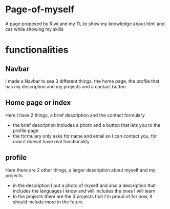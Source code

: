 # Page-of-myself
A page proposed by Riwi and my TL to show my knowledge about html and css while showing my skills

# functionalities
## Navbar
I made a Navbar to see 3 different things, the home page, the profile that has my description and my projects and a contact button
## Home page or index
Here I have 2 things, a brief description and the contact formulary
- the brief description includes a photo and a button that lets you to the profile page
- the formulary only asks for name and email so I can contact you, for now it doesnt have real functionality

## profile
Here there are 2 other things, a larger description about myself and my projects
- in the description I put a photo of myself and also a description that includes the languages I know and will includes the ones I will learn
- In the projects there are the 3 projects that I'm proud of for now, it should include more in the future


